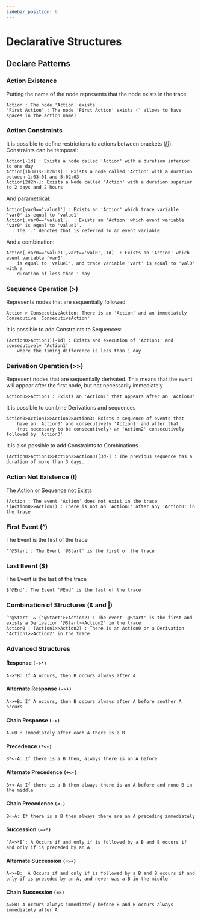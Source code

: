 ```yaml
---
sidebar_position: 6
---
```


# Declarative Structures 

## Declare Patterns

### Action Existence

Putting the name of the node represents that the node exists in the trace

```
Action : The node 'Action' exists
'First Action' : The node 'First Action' exists (' allows to have spaces in the action name)
```



### Action Constraints

It is possible to define restrictions to actions between brackets (*[]*). 
Constraints can be temporal:

```
Action[-1d] : Exists a node called 'Action' with a duration inferior to one day
Action[1h3m1s-5h2m3s] : Exists a node called 'Action' with a duration between 1:03:01 and 5:02:03
Action[2d2h-]: Exists a Node called 'Action' with a duration superior to 2 days and 2 hours
```

And parametrical: 

```
Action[var0=='value1'] : Exists an 'Action' which trace variable 'var0' is equal to 'value1'
Action[.var0=='value1']  : Exists an 'Action' which event variable 'var0' is equal to 'value1'. 
	The '.' denotes that is referred to an event variable
```

And a combination:

```
Action[.var0=='value1',vart=='val0',-1d]  : Exists an 'Action' which event variable 'var0' 
	is equal to 'value1', and trace variable 'vart' is equal to 'val0' with a 
	duration of less than 1 day 
```

### Sequence Operation (>)

Represents nodes that are sequentially followed

```
Action > ConsecutiveAction: There is an 'Action' and an immediately Consecutive 'ConsecutiveAction'
```

It is possible to add Constraints to Sequences:

```
(Action0>Action1)[-1d] : Exists and execution of 'Action1' and consecutively 'Action1' 
	where the timing difference is less than 1 day
```

### Derivation Operation (>>)

Represent nodes that are sequentially derivated. This means that the event will appear after the first node, but not necessarily immediately

```
Action0>>Action1 : Exists an 'Action1' that appears after an 'Action0'
```

It is possible to combine Derivations and sequences

```
Action0>Action1>>Action2>Action3: Exists a sequence of events that 
	have an 'Action0' and consecutively 'Action1' and after that 
	(not necessary to be consecutively) an 'Action2' consecutively followed by 'Action3'
```

It is also possible to add Constraints to Combinations

```
(Action0>Action1>>Action2>Action3)[3d-] : The previous sequence has a duration of more than 3 days.
```

### Action Not Existence (!)

The Action or Sequence not Exists

```
!Action : The event 'Action' does not exist in the trace
!(Action0>>Action1) : There is not an 'Action1' after any 'Action0' in the trace
```

### First Event (^)

The Event is the first of the trace

```
^'@Start': The Event '@Start' is the first of the trace
```

### Last Event ($)

The Event is the last of the trace

```
$'@End': The Event '@End' is the last of the trace
```

### Combination of Structures (& and |)

```
^'@Start' & ('@Start'>>Action2) : The event '@Start' is the first and exists a Derivation '@Start>>Action2' in the trace
Action0 | (Action1>>Action2) : There is an Action0 or a Derivation 'Action1>>Action2' in the trace
```

### Advanced Structures


#### Response `(->*)`

```
A->*B: If A occurs, then B occurs always after A
```

#### Alternate Response `(->+)`

```
A->+B: If A occurs, then B occurs always after A before another A occurs
```

#### Chain Response `(->)`

```
A->B : Immediately after each A there is a B
```

#### Precedence `(*<-)`

```
B*<-A: If there is a B then, always there is an A before
```

#### Alternate Precedence `(+<-)`

```
B+<-A: If there is a B then always there is an A before and none B in the middle
```

#### Chain Precedence `(<-)`

```
B<-A: If there is a B then always there are an A preceding immediately 
```

#### Succession `(=>*)`

```
`A=>*B`: A Occurs if and only if is followed by a B and B occurs if and only if is preceded by an A 
```

#### Alternate Succession `(=>+)`

```
A=>+B:  A Occurs if and only if is followed by a B and B occurs if and only if is preceded by an A, and never was a B in the middle
```

#### Chain Succession `(=>)`

```
A=>B: A occurs always immediately before B and B occurs always immediately after A 
```